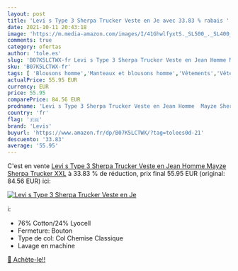 ```yaml
---
layout: post
title: 'Levi s Type 3 Sherpa Trucker Veste en Je avec 33.83 % rabais '
date: 2021-10-11 20:43:18
image: 'https://m.media-amazon.com/images/I/41GhwlfyxtS._SL500_._SL400_.jpg'
comments: true
category: ofertas
author: 'tole.es'
slug: 'B07K5LCTWX-fr Levi s Type 3 Sherpa Trucker Veste en Jean Homme Mayze...'
sku: 'B07K5LCTWX-fr'
tags: [ 'Blousons homme','Manteaux et blousons homme','Vêtements','Vêtements homme','levis', ]
actualPrice: 55.95 EUR
currency: EUR
price: 55.95
comparePrice: 84.56 EUR
prodname: 'Levi s Type 3 Sherpa Trucker Veste en Jean Homme  Mayze Sherpa Trucker  XXL'
country: 'fr'
flag: '🇫🇷'
brand: 'Levis'
buyurl: 'https://www.amazon.fr/dp/B07K5LCTWX/?tag=tolees0d-21'
descuento: '33.83'
average: '55.95'
---
```


C'est en vente [Levi s Type 3 Sherpa Trucker Veste en Jean Homme  Mayze Sherpa Trucker  XXL](https://www.amazon.fr/dp/B07K5LCTWX/?tag=tolees0d-21)  à  33.83 % de réduction, prix final  55.95 EUR (original: 84.56 EUR) ici:

[![Levi s Type 3 Sherpa Trucker Veste en Je](https://m.media-amazon.com/images/I/41GhwlfyxtS._SL500_._SL400_.jpg)](https://www.amazon.fr/dp/B07K5LCTWX/?tag=tolees0d-21)

ℹ️:

- 76% Cotton/24% Lyocell
- Fermeture: Bouton
- Type de col: Col Chemise Classique
- Lavage en machine

[🛒 Achète-le!!](https://www.amazon.fr/dp/B07K5LCTWX/?tag=tolees0d-21)
